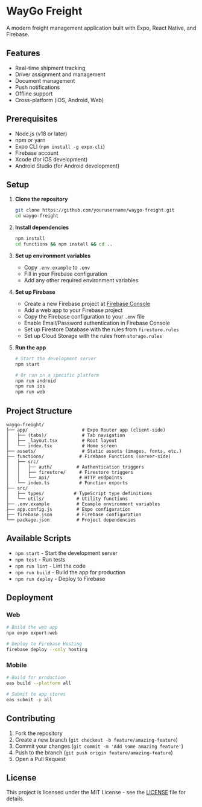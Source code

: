 # WayGo Freight

A modern freight management application built with Expo, React Native, and Firebase.

## Features

- Real-time shipment tracking
- Driver assignment and management
- Document management
- Push notifications
- Offline support
- Cross-platform (iOS, Android, Web)

## Prerequisites

- Node.js (v18 or later)
- npm or yarn
- Expo CLI (`npm install -g expo-cli`)
- Firebase account
- Xcode (for iOS development)
- Android Studio (for Android development)

## Setup

1. **Clone the repository**
   ```bash
   git clone https://github.com/yourusername/waygo-freight.git
   cd waygo-freight
   ```

2. **Install dependencies**
   ```bash
   npm install
   cd functions && npm install && cd ..
   ```

3. **Set up environment variables**
   - Copy `.env.example` to `.env`
   - Fill in your Firebase configuration
   - Add any other required environment variables

4. **Set up Firebase**
   - Create a new Firebase project at [Firebase Console](https://console.firebase.google.com/)
   - Add a web app to your Firebase project
   - Copy the Firebase configuration to your `.env` file
   - Enable Email/Password authentication in Firebase Console
   - Set up Firestore Database with the rules from `firestore.rules`
   - Set up Cloud Storage with the rules from `storage.rules`

5. **Run the app**
   ```bash
   # Start the development server
   npm start
   
   # Or run on a specific platform
   npm run android
   npm run ios
   npm run web
   ```

## Project Structure

```
waygo-freight/
├── app/                    # Expo Router app (client-side)
│   ├── (tabs)/             # Tab navigation
│   ├── _layout.tsx         # Root layout
│   └── index.tsx           # Home screen
├── assets/                 # Static assets (images, fonts, etc.)
├── functions/             # Firebase Functions (server-side)
│   ├── src/
│   │   ├── auth/         # Authentication triggers
│   │   ├── firestore/     # Firestore triggers
│   │   └── api/           # HTTP endpoints
│   └── index.ts           # Function exports
├── src/
│   ├── types/           # TypeScript type definitions
│   └── utils/            # Utility functions
├── .env.example          # Example environment variables
├── app.config.js         # Expo configuration
├── firebase.json         # Firebase configuration
└── package.json          # Project dependencies
```

## Available Scripts

- `npm start` - Start the development server
- `npm test` - Run tests
- `npm run lint` - Lint the code
- `npm run build` - Build the app for production
- `npm run deploy` - Deploy to Firebase

## Deployment

### Web
```bash
# Build the web app
npx expo export:web

# Deploy to Firebase Hosting
firebase deploy --only hosting
```

### Mobile
```bash
# Build for production
eas build --platform all

# Submit to app stores
eas submit -p all
```

## Contributing

1. Fork the repository
2. Create a new branch (`git checkout -b feature/amazing-feature`)
3. Commit your changes (`git commit -m 'Add some amazing feature'`)
4. Push to the branch (`git push origin feature/amazing-feature`)
5. Open a Pull Request

## License

This project is licensed under the MIT License - see the [LICENSE](LICENSE) file for details.
